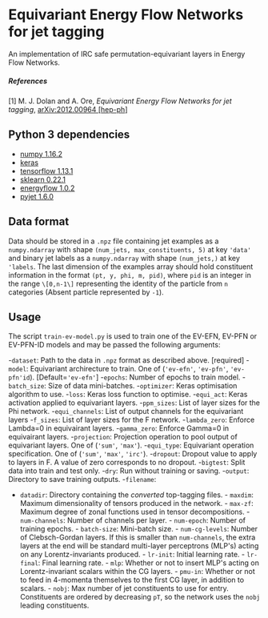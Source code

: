 # Equivariant Energy Flow Networks for jet tagging
An implementation of IRC safe permutation-equivariant layers in Energy Flow Networks.

##### References
[1] M. J. Dolan and A. Ore, _Equivariant Energy Flow Networks for jet tagging_,
[arXiv:2012.00964 [hep-ph]](https://arxiv.org/abs/2012.00964)

## Python 3 dependencies
- [numpy 1.16.2](https://numpy.org/)
- [keras ](https://keras.io/)
- [tensorflow 1.13.1](https://www.tensorflow.org/)
- [sklearn 0.22.1](https://scikit-learn.org/stable/)
- [energyflow 1.0.2](https://energyflow.network/)
- [pyjet 1.6.0](https://github.com/scikit-hep/pyjet)

## Data format
Data should be stored in a `.npz` file containing jet examples as a `numpy.ndarray` with shape `(num_jets, max_constituents, 5)` at key `'data'` and binary jet labels as a `numpy.ndarray` with shape `(num_jets,)` at key `'labels`. The last dimension of the examples array should hold constituent information in the format `(pt, y, phi, m, pid)`, where `pid` is an integer in the range `\[0,n-1\]` representing the identity of the particle from `n` categories (Absent particle represented by `-1`).

## Usage
The script `train-ev-model.py` is used to train one of the EV-EFN, EV-PFN or EV-PFN-ID models and may be passed the following arguments:

  -`dataset`: Path to the data in `.npz` format as described above. [required]
  -`model`: Equivariant archirecture to train. One of (`'ev-efn'`, `'ev-pfn'`, `'ev-pfn'id`). \[Default=`'ev-efn'`\]
  -`epochs`: Number of epochs to train model.
  -`batch_size`: Size of data mini-batches.
  -`optimizer`: Keras optimisation algorithm to use.
  -`loss`: Keras loss function to optimise.
  -`equi_act`: Keras activation applied to equivariant layers.
  -`ppm_sizes`: List of layer sizes for the Phi network.
  -`equi_channels`: List of output channels for the equivariant layers
  -`f_sizes`: List of layer sizes for the F network.
  -`lambda_zero`: Enforce Lambda=0 in equivairant layers.
  -`gamma_zero`: Enforce Gamma=0 in equivairant layers.
  -`projection`: Projection operation to pool output of equivariant layers. One of (`'sum'`, `'max'`).
  -`equi_type`: Equivariant operation specification. One of (`'sum'`, `'max'`, `'irc'`). 
  -`dropout`: Dropout value to apply to layers in F. A value of zero corresponds to no dropout.
  -`bigtest`: Split data into train and test only.
  -`dry`: Run without training or saving.
  -`output`: Directory to save training outputs.
  -`filename`: 

   - `datadir`: Directory containing the *converted* top-tagging files.
    - `maxdim`: Maximum dimensionality of tensors produced in the network.
    - `max-zf`: Maximum degree of zonal functions used in tensor decompositions.
    - `num-channels`: Number of channels per layer.
    - `num-epoch`: Number of training epochs.
    - `batch-size`: Mini-batch size.
    - `num-cg-levels`: Number of Clebsch-Gordan layers. If this is smaller than `num-channels`, the extra layers at the end will be standard multi-layer perceptrons (MLP's) acting on any Lorentz-invariants produced.
    - `lr-init`: Initial learning rate.
    - `lr-final`: Final learning rate.
    - `mlp`: Whether or not to insert MLP's acting on Lorentz-invariant scalars within the CG layers.
    - `pmu-in`: Whether or not to feed in 4-momenta themselves to the first CG layer, in addition to scalars.
    - `nobj`: Max number of jet constituents to use for entry. Constituents are ordered by decreasing `pT`, so the network uses the `nobj` leading constituents.
